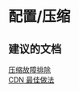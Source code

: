 <properties
    pageTitle="configuration/compression"
    description="配置/压缩"
    service="microsoft.cdn"
    resource="profiles"
    authors="aashu"
    displayOrder=""
    selfHelpType="generic"
    supportTopicIds="32302786"
    productPesIds="15528"
    cloudEnvironments="public"
/>


# <a name="configurationcompression"></a>配置/压缩


## <a name="recommended-documents"></a>**建议的文档**
[压缩故障排除](https://azure.microsoft.com/documentation/articles/cdn-troubleshoot-compression/)<br>
[CDN 最佳做法](https://azure.microsoft.com/documentation/articles/best-practices-cdn/)

